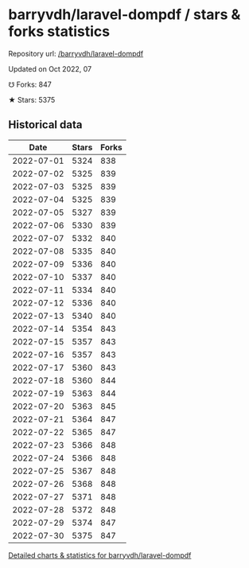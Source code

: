 # barryvdh/laravel-dompdf / stars & forks statistics

Repository url: [/barryvdh/laravel-dompdf](https://github.com/barryvdh/laravel-dompdf)

Updated on Oct 2022, 07

☋ Forks: 847

★ Stars: 5375

## Historical data
| Date | Stars | Forks |
|------|-------|-------|
| 2022-07-01 | 5324 | 838 | 
| 2022-07-02 | 5325 | 839 | 
| 2022-07-03 | 5325 | 839 | 
| 2022-07-04 | 5325 | 839 | 
| 2022-07-05 | 5327 | 839 | 
| 2022-07-06 | 5330 | 839 | 
| 2022-07-07 | 5332 | 840 | 
| 2022-07-08 | 5335 | 840 | 
| 2022-07-09 | 5336 | 840 | 
| 2022-07-10 | 5337 | 840 | 
| 2022-07-11 | 5334 | 840 | 
| 2022-07-12 | 5336 | 840 | 
| 2022-07-13 | 5340 | 840 | 
| 2022-07-14 | 5354 | 843 | 
| 2022-07-15 | 5357 | 843 | 
| 2022-07-16 | 5357 | 843 | 
| 2022-07-17 | 5360 | 843 | 
| 2022-07-18 | 5360 | 844 | 
| 2022-07-19 | 5363 | 844 | 
| 2022-07-20 | 5363 | 845 | 
| 2022-07-21 | 5364 | 847 | 
| 2022-07-22 | 5365 | 847 | 
| 2022-07-23 | 5366 | 848 | 
| 2022-07-24 | 5366 | 848 | 
| 2022-07-25 | 5367 | 848 | 
| 2022-07-26 | 5368 | 848 | 
| 2022-07-27 | 5371 | 848 | 
| 2022-07-28 | 5372 | 848 | 
| 2022-07-29 | 5374 | 847 | 
| 2022-07-30 | 5375 | 847 | 


[Detailed charts & statistics for barryvdh/laravel-dompdf](https://reviewgithub.com/rep/barryvdh/laravel-dompdf)
